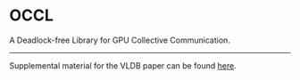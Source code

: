 # OCCL
A Deadlock-free Library for GPU Collective Communication.

---

Supplemental material for the VLDB paper can be found [here](/README_vldb.md).
